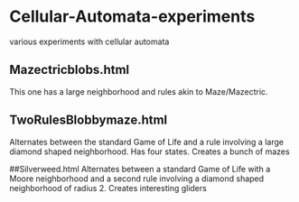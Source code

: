 # Cellular-Automata-experiments
various experiments with cellular automata

## Mazectricblobs.html
This one has a large neighborhood and rules akin to Maze/Mazectric. 

## TwoRulesBlobbymaze.html
Alternates between the standard Game of Life and a rule involving a large diamond shaped neighborhood. Has four states. Creates a bunch of mazes

##Silverweed.html
Alternates between a standard Game of Life with a Moore neighborhood and a second rule involving a diamond shaped neighborhood of radius 2. Creates interesting gliders
